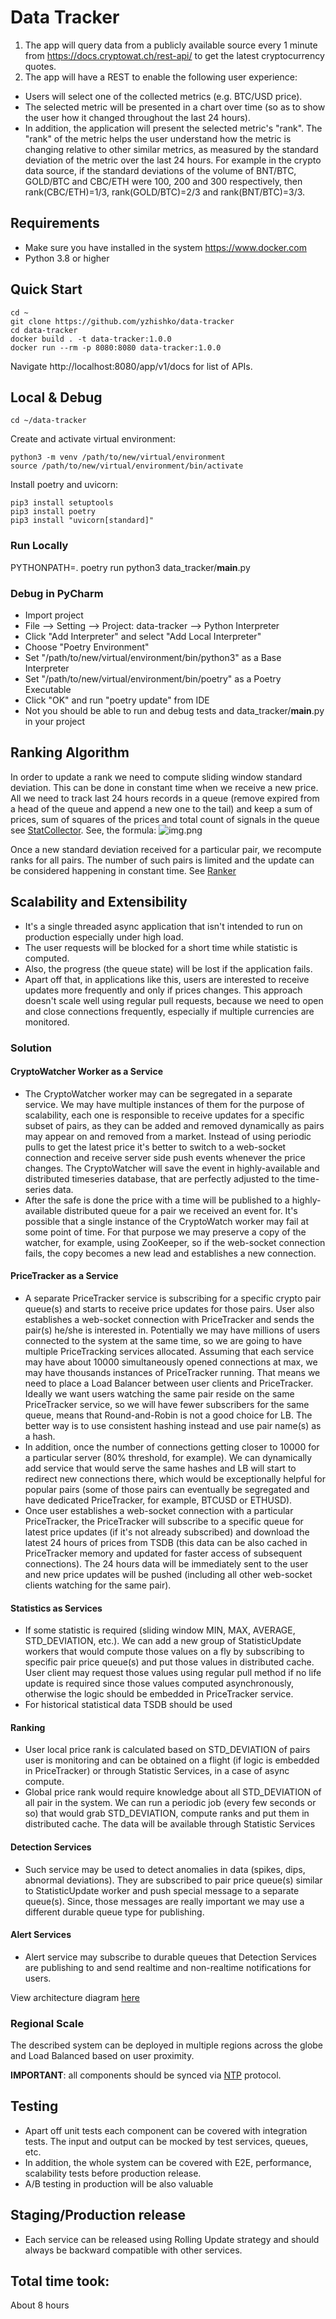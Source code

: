 # Data Tracker

1. The app will query data from a publicly available source every 1 minute from
https://docs.cryptowat.ch/rest-api/ to get the latest cryptocurrency quotes.
2. The app will have a REST to enable the following user experience:
* Users will select one of the collected metrics (e.g. BTC/USD price).
* The selected metric will be presented in a chart over time (so as to show the
user how it changed throughout the last 24 hours).
* In addition, the application will present the selected metric's "rank". The "rank"
of the metric helps the user understand how the metric is changing relative to
other similar metrics, as measured by the standard deviation of the metric over
the last 24 hours. For example in the crypto data source, if the standard
deviations of the volume of BNT/BTC, GOLD/BTC and CBC/ETH were 100, 200
and 300 respectively, then rank(CBC/ETH)=1/3, rank(GOLD/BTC)=2/3 and
rank(BNT/BTC)=3/3.

## Requirements

* Make sure you have installed in the system https://www.docker.com
* Python 3.8 or higher

## Quick Start

```shell
cd ~
git clone https://github.com/yzhishko/data-tracker
cd data-tracker
docker build . -t data-tracker:1.0.0
docker run --rm -p 8080:8080 data-tracker:1.0.0
```

Navigate http://localhost:8080/app/v1/docs for list of APIs.

## Local & Debug

```shell
cd ~/data-tracker
```

Create and activate virtual environment:
```shell
python3 -m venv /path/to/new/virtual/environment
source /path/to/new/virtual/environment/bin/activate
```

Install poetry and uvicorn:

```shell
pip3 install setuptools
pip3 install poetry
pip3 install "uvicorn[standard]"
```

### Run Locally

PYTHONPATH=. poetry run python3 data_tracker/__main__.py

### Debug in PyCharm

* Import project
* File --> Setting --> Project: data-tracker --> Python Interpreter
* Click "Add Interpreter" and select "Add Local Interpreter"
* Choose "Poetry Environment"
* Set "/path/to/new/virtual/environment/bin/python3" as a Base Interpreter
* Set "/path/to/new/virtual/environment/bin/poetry" as a Poetry Executable
* Click "OK" and run "poetry update" from IDE
* Not you should be able to run and debug tests and data_tracker/__main__.py in your project

## Ranking Algorithm

In order to update a rank we need to compute sliding window standard deviation. This can be done in constant
time when we receive a new price. All we need to track last 24 hours records in a queue (remove expired
from a head of the queue and append a new one to the tail) and keep a sum of prices, sum of squares of
the prices and total count of signals in the queue 
see [StatCollector](./data_tracker/server/controller/stat/stat_aggregator.py). See, the formula:
![img.png](img.png)

Once a new standard deviation received for a particular pair, we recompute ranks for all pairs. The number
of such pairs is limited and the update can be considered happening in constant time.
See [Ranker](./data_tracker/server/controller/stat/ranker.py)

## Scalability and Extensibility

* It's a single threaded async application that isn't intended to run on production especially under high load.
* The user requests will be blocked for a short time while statistic is computed. 
* Also, the progress (the queue state) will be lost if the application fails. 
* Apart off that, in applications like this, users are interested to receive updates more frequently and only if prices 
changes. This approach doesn't scale well using regular pull requests, because we need to open and close connections 
frequently, especially if multiple currencies are monitored.

### Solution

#### CryptoWatcher Worker as a Service
* The CryptoWatcher worker may can be segregated in a separate service. We may have multiple instances of them for the
purpose of scalability, each one is responsible to receive updates for a specific subset of pairs, as they can be added
and removed dynamically as pairs may appear on and removed from a market. Instead of using periodic pulls to get the 
latest price it's better to switch to a web-socket connection and receive server side push events whenever the price
changes. The CryptoWatcher will save the event in highly-available and distributed timeseries database, that are
perfectly adjusted to the time-series data. 
* After the safe is done the price with a time will be published to a
highly-available distributed queue for a pair we received an event for. It's possible that a single instance of the
CryptoWatch worker may fail at some point of time. For that purpose we may preserve a copy of the watcher, for example,
using ZooKeeper, so if the web-socket connection fails, the copy becomes a new lead and establishes a new connection.

#### PriceTracker as a Service
* A separate PriceTracker service is subscribing for a specific crypto pair queue(s) and starts to receive price 
updates for those pairs. User also establishes a web-socket connection with PriceTracker and sends the pair(s) he/she
is interested in. Potentially we may have millions of users connected to the system at the same time, so we are going to
have multiple PriceTracking services allocated. Assuming that each service may have about 10000 simultaneously opened
connections at max, we may have thousands instances of PriceTracker running. That means we need to place a Load Balancer
between user clients and PriceTracker. Ideally we want users watching the same pair reside on the same PriceTracker
service, so we will have fewer subscribers for the same queue, means that Round-and-Robin is not a good choice for LB.
The better way is to use consistent hashing instead and use pair name(s) as a hash.
* In addition, once the number of connections getting closer to 10000 for a particular server (80% threshold, 
for example). We can dynamically add service that would serve the same hashes and LB will start to redirect 
new connections there, which would be exceptionally helpful for popular pairs (some of those pairs can eventually 
be segregated and have dedicated PriceTracker, for example, BTCUSD or ETHUSD).
* Once user establishes a web-socket connection with a particular PriceTracker, the PriceTracker will subscribe to a
specific queue for latest price updates (if it's not already subscribed) and download the latest 24 hours of prices 
from TSDB (this data can be also cached in PriceTracker memory and updated for faster access of subsequent connections).
The 24 hours data will be immediately sent to the user and new price updates will be pushed (including all other 
web-socket clients watching for the same pair).

#### Statistics as Services
* If some statistic is required (sliding window MIN, MAX, AVERAGE, STD_DEVIATION, etc.). We can add a new
group of StatisticUpdate workers that would compute those values on a fly by subscribing to specific pair price queue(s) 
and put those values in distributed cache. User client may request those values using regular pull method if no life 
update is required since those values computed asynchronously, otherwise the logic should be embedded in PriceTracker 
service.
* For historical statistical data TSDB should be used

#### Ranking
* User local price rank is calculated based on STD_DEVIATION of pairs user is monitoring and can be obtained on a flight
(if logic is embedded in PriceTracker) or through Statistic Services, in a case of async compute.
* Global price rank would require knowledge about all STD_DEVIATION of all pair in the system. We can run a periodic job
(every few seconds or so) that would grab STD_DEVIATION, compute ranks and put them in distributed cache. The data will
be available through Statistic Services

#### Detection Services
* Such service may be used to detect anomalies in data (spikes, dips, abnormal deviations). They are subscribed to
pair price queue(s) similar to StatisticUpdate worker and push special message to a separate queue(s). Since, those
messages are really important we may use a different durable queue type for publishing.

#### Alert Services
* Alert service may subscribe to durable queues that Detection Services are publishing to and send realtime and
non-realtime notifications for users.

View architecture diagram [here](https://lucid.app/lucidspark/22dfdf6a-d9d6-4bb4-99c1-4e12bce44cb8/edit?viewport_loc=-224%2C-336%2C1920%2C984%2C0_0&invitationId=inv_7e881844-292d-48c1-80cb-02b81814589b#)

### Regional Scale

The described system can be deployed in multiple regions across the globe and Load Balanced based on user proximity.

__IMPORTANT__: all components should be synced via [NTP](https://en.wikipedia.org/wiki/Network_Time_Protocol) protocol.

## Testing
* Apart off unit tests each component can be covered with integration tests. The input and output can be mocked by
test services, queues, etc.
* In addition, the whole system can be covered with E2E, performance, scalability tests before production release.
* A/B testing in production will be also valuable

## Staging/Production release
* Each service can be released using Rolling Update strategy and should always be backward compatible with other
services.

## Total time took:
About 8 hours